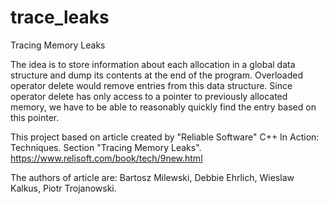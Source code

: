 # trace_leaks
Tracing Memory Leaks

The idea is to store information about each allocation in a global data
structure and dump its contents at the end of the program. Overloaded
operator delete would remove entries from this data structure.
Since operator delete has only access to a pointer to previously allocated
memory, we have to be able to reasonably quickly find the entry based
on this pointer.

This project based on article created by "Reliable Software"
C++ In Action: Techniques. Section "Tracing Memory Leaks".
https://www.relisoft.com/book/tech/9new.html

The authors of article are:
Bartosz Milewski, Debbie Ehrlich, Wieslaw Kalkus, Piotr Trojanowski.
